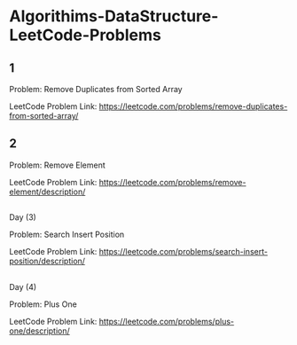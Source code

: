 # Algorithims-DataStructure-LeetCode-Problems


##

## 1

Problem: Remove Duplicates from Sorted Array 

LeetCode Problem Link: https://leetcode.com/problems/remove-duplicates-from-sorted-array/



## 2

Problem: Remove Element

LeetCode Problem Link: https://leetcode.com/problems/remove-element/description/
 
 
##
Day (3)

Problem: Search Insert Position

LeetCode Problem Link: https://leetcode.com/problems/search-insert-position/description/



##
Day (4)

Problem: Plus One

LeetCode Problem Link: https://leetcode.com/problems/plus-one/description/

##


